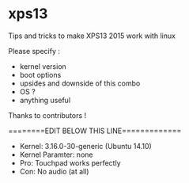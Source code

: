 # xps13
Tips and tricks to make XPS13 2015 work with linux

Please specify :
 - kernel version
 - boot options
 - upsides and downside of this combo
 - OS ?
 - anything useful
 
 Thanks to contributors !
 
 ========EDIT BELOW THIS LINE=============
 
 * Kernel: 3.16.0-30-generic (Ubuntu 14.10)
 * Kernel Paramter: none
 * Pro: Touchpad works perfectly
 * Con: No audio (at all)
